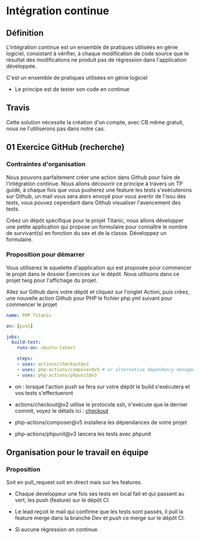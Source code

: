 # Intégration continue

## Définition

L'intégration continue est un ensemble de pratiques utilisées en génie logiciel, consistant à vérifier, à chaque modification de code source que le résultat des modifications ne produit pas de régression dans l'application développée.

C'est un ensemble de pratiques utilisées en génie logiciel

- Le principe est de tester son code en continue

## Travis

Cette solution nécessite la création d'un compte, avec CB même gratuit, nous ne l'utiliserons pas dans notre cas.

## 01 Exercice GitHub (recherche)

### Contraintes d'organisation

Nous pouvons parfaitement créer une action dans Github pour faire de l'intégration continue. Nous allons découvrir ce principe à travers un TP guidé, à chaque fois que vous pusherez une feature les tests s'exécuterons sur Github, un mail vous sera alors envoyé pour vous avertir de l'issu des tests, vous pouvez cependant dans Github visualiser l'avencement des tests.

Créez un dépôt spécifique pour le projet Titanic, nous allons développer une petite application qui propose un formulaire pour connaître le nombre de survivant(s) en fonction du sex et de la classe. Développez un formulaire.

### Proposition pour démarrer 

Vous utiliserez le squelette d'application qui est proposée pour commencer le projet dans le dossier Exercices sur le dépôt. Nous utilisons dans ce projet twig pour l'affichage du projet.

Allez sur Github dans votre dépôt et cliquez sur l'onglet Action, puis créez, une nouvelle action Github pour PHP le fichier php.yml suivant pour commencer le projet

```yml
name: PHP Titanic

on: [push]

jobs:
  build-test:
    runs-on: ubuntu-latest

    steps:
    - uses: actions/checkout@v2
    - uses: php-actions/composer@v5 # or alternative dependency management
    - uses: php-actions/phpunit@v3
```

- on : lorsque l'action push se fera sur votre dépôt le build s'exécutera et vos tests s'effectueront

- actions/checkout@v2 utilise le protocole ssh, n'exécute que le dernier commit, voyez le détails ici : [checkout](https://github.com/actions/checkout
)

- php-actions/composer@v5 installera les dépendances de votre projet

- php-actions/phpunit@v3  lancera les tests avec phpunit


## Organisation pour le travail en équipe

### Proposition 

Soit en pull_request soit en direct mais sur les features.

- Chaque developpeur une fois ses tests en local fait et qui passent au vert, les push (feature) sur le dépôt CI.

- Le lead reçoit le mail qui confirme que les tests sont passés, il pull la feature merge dans la branche Dev et push ce merge sur le dépôt CI.

- Si aucune régression on continue.